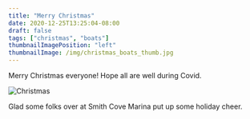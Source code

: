 ```yaml
---
title: "Merry Christmas"
date: 2020-12-25T13:25:04-08:00
draft: false
tags: ["christmas", "boats"]
thumbnailImagePosition: "left"
thumbnailImage: /img/christmas_boats_thumb.jpg
---
```


Merry Christmas everyone!  Hope all are well during Covid.

<!--more-->

![Christmas](/img/christmas_boats.jpg)

Glad some folks over at Smith Cove Marina put up some holiday cheer.
